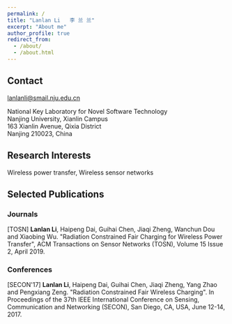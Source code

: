 ```yaml
---
permalink: /
title: "Lanlan Li   李 兰 兰"
excerpt: "About me"
author_profile: true
redirect_from: 
  - /about/
  - /about.html
---
```

   
     
      
    
     
Contact
------
lanlanli@smail.nju.edu.cn

National Key Laboratory for Novel Software Technology  
Nanjing University, Xianlin Campus  
163 Xianlin Avenue, Qixia District  
Nanjing 210023, China  
  
  
  
Research Interests
------
Wireless power transfer, Wireless sensor networks
  
 
   
Selected Publications
------
  
### Journals  
[TOSN] **Lanlan Li**, Haipeng Dai, Guihai Chen, Jiaqi Zheng, Wanchun Dou and Xiaobing Wu. "Radiation Constrained Fair Charging for Wireless Power Transfer", ACM Transactions on Sensor Networks (TOSN), Volume 15 Issue 2, April 2019.   
### Conferences  
[SECON'17] **Lanlan Li**, Haipeng Dai, Guihai Chen, Jiaqi Zheng, Yang Zhao and Pengxiang Zeng. "Radiation Constrained Fair Wireless Charging". In  Proceedings of the 37th IEEE International Conference on Sensing, Communication and Networking (SECON), San Diego, CA, USA, June 12-14, 2017. 
